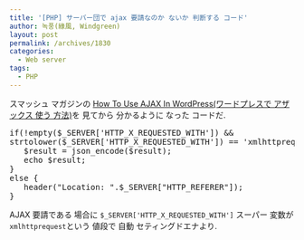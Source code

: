 ```yaml
---
title: '[PHP] サーバー団で ajax 要請なのか ないか 判断する コード'
author: 녹풍(綠風, Windgreen)
layout: post
permalink: /archives/1830
categories:
  - Web server
tags:
  - PHP
---
```

スマッシュ マガジンの <a href="http://wp.smashingmagazine.com/2011/10/18/how-to-use-ajax-in-wordpress/" target="_top">How To Use AJAX In WordPress(ワードプレスで アザックス 使う 方法)</a>を 見てから 分かるように なった コードだ.

<pre class="brush: php; gutter: true; first-line: 1; highlight: []; html-script: false">if(!empty($_SERVER[&#039;HTTP_X_REQUESTED_WITH&#039;]) && 
strtolower($_SERVER[&#039;HTTP_X_REQUESTED_WITH&#039;]) == &#039;xmlhttprequest&#039;) {
   $result = json_encode($result);
   echo $result;
}
else {
   header("Location: ".$_SERVER["HTTP_REFERER"]);
}</pre>

AJAX 要請である 場合に `$_SERVER['HTTP_X_REQUESTED_WITH']` スーパー 変数が `xmlhttprequest`という 値段で 自動 セティングドエナより.